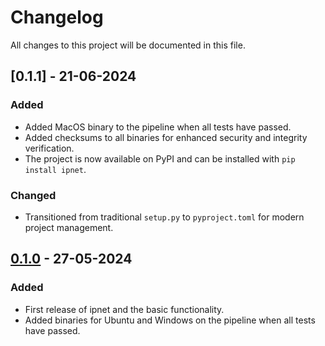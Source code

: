 # Changelog
All changes to this project will be documented in this file.

## [0.1.1] - 21-06-2024

### Added
- Added MacOS binary to the pipeline when all tests have passed.
- Added checksums to all binaries for enhanced security and integrity verification.
- The project is now available on PyPI and can be installed with `pip install ipnet`.

### Changed
- Transitioned from traditional `setup.py` to `pyproject.toml` for modern project management.

## [0.1.0] - 27-05-2024

### Added
- First release of ipnet and the basic functionality.
- Added binaries for Ubuntu and Windows on the pipeline when all tests have passed.

[0.1.0]: https://github.com/nicanorflavier/ipnet/releases/tag/v0.1.0